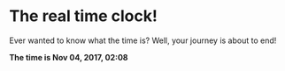 # The real time clock!

Ever wanted to know what the time is? Well, your journey is about to end!

**The time is Nov 04, 2017, 02:08**
